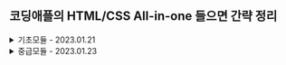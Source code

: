 ## 코딩애플의 HTML/CSS All-in-one 들으면 간략 정리


<details>
<summary> 기초모듈 - 2023.01.21</summary>

- `<p></p>` paragraph 태그
- `<a></a>` anchor 태그
- `<li></li>` list item 태그
- `<ul></ul>` unordered list 태그
- `<ol></ol>` ordered list 태그
- `<span></span>` 그냥 감싸고 싶을때 쓰는 태그
- 이미지 가운데 정렬하기
    ```css
    display: block;
    margin-left: auto;
    margin-right: auto;
    ```
- 사이즈 단위
    - px
    - vw 현재 브라우저창의 너비
    - % 부모 태그의 비례

- 폰트 관련 파라미터 
    - font-size
    - font-family
    - letter-spacing

- css(Cascading Style Sheet) 파일
    ```html
     <link href="css파일경로" rel="stylesheet">
    ```
    ```css
    <!-- class -->
    .profile {
        ...
    } 
    <!-- 모든 p 태그의 스타일 지정 -->
    p {
        text-align: center;
    }
    <!-- id -->
    #speical {
        text-align: left;
    }
    ```
    - class vs id
        - class 를 주로 사용함
        - 위의 아이들을 selector라고 부름
        - 우선순위가 존재
            - style로 직접 명시 > id > class > tag 순임

- `<div></div>`로 네모 박스 만들기
    - margin 상하좌우 여백
    - padding 상하좌우 안쪽 여백
    - border 테두리
    - border-radius 테두리 둥글게
    - 기본적으로 `display: block` 가지고 있음
        - 가로행을 전부 차지해주셈
        - p,h tag 도 가지고 있음

- 일부 스타일은 자동으로 부모의 속성을 자식에게 inherit 됨
    - font-size, font-family, color

- layout
    - 전체를 감싸는 container 박스 만들어두면 유용함
    - `width: 80%`는 부모 전체 넓이의 80 퍼센트라는 의미
    - div는 float를 통해 정렬 가능
        - 가로로 배치 하는 방법 중 하나임
        - 얘는 붕 떠있는 존재임
        - 그래서 float이지만 다음에 오는 요소에게 영향을 줌
        - `clear: both;`를 사용하여 해결
    - `display: inline-block;`
        - 가로로 배치하는 또 다른 방법
        - 내 크기 만큼 차지하게 해주세요 라는 의미임
        - 근데 이거는 박스사이 공백제거하고 붙여서 써줘야 함...
            - 그래서 박스사이에 주석을 넣거나
            - font-size를 0으로 설정할 수 있음
        - 그리고 박스 안에 글자 쓰면 깨짐
            - `vertical-align: top` 을 통해 해결 가능
                - 위 속성은 inline 속성을 가지는 요소에만 적용 가능
                - 발생하는 이유는 inline-block요소는 옆에 baseline이 존재하면 위로 이동하려는 습성? 이 있음..

- float 관련 문제
    - 바로 위의 요소가 float인 경우, 새로 만드는 요소에 margin이 제대로 적용되지 않을 수 있음
    - 그 경우에는 
        - 1. margin을 많이 주거나
        - 2. 빈 div 만들어서 거기다가 `clear: both`을 주고, 다음 줄에 새로운 요소 입력하자
    - 그래서 float요소 준 다음에는 `clear: both`를 넣은 가상의 박스를 추가해 주자.

- `<nav>`태그는 div 태그랑 동일하지만 네비게이션 바라는 의미를 줌
    - `<section>`, `<footer>` 태그도 있음, 이것도 div와 동일

- 설렉터 문법
    - 공백은 `~안에 있는` 이라는 뜻
        - `.navbar li {...}` navbar 클래스의 모든 자식
    - `>`는 `~안에 있는 직계자식` 이라는 뜻
    - 위의 문법을 자주 사용하는 것 보다는 코드의 의도가 바로 파악되는게 읽기 좋음

- a태그 관련
    - 밑줄 없애기 `text-decoration: none;`

- 백그라운드 이미지 
    ```
    <!-- div 에 그림 꽉 채우기, contain도 있는데 이거는 안 짤리게 함 -->
    background-size : cover; 
    background-repeat : no-repeat;
    <!-- 어디서 부터 배경을 채우는가 -->
    background-position : center;
    <!-- 스크롤시 배경 고정 -->
    background-attachment : fixed;
    <!-- 보정도 가능하다 -->
    filter: brightness() ;
    ```
    - 배경 2개 겹치기 가능
        - 콤마로 이미지 2개 첨부하면 댐
    - margin collapse 현상
        - 네모박스 2개 만들면, 마진이 1개로 합쳐짐
        - 위 현상이 싫다면, 테두리 띄어 놓으면 된다!

- body에 기본 margin이 있음
    - 그래서 맨 위에 이렇게 설정해놓으면 좋긴 함
        ```
        body {
            margin: 0px;
        }
        ```

- position
    - 포지션 부여하면 좌표이동가능
        ```
        <!-- 내 원래 위치를 기준으로 이동할 때 -->
        position: relative;
        top: 100px;
        left: 100px;
        ```
    - 포지션 부여하면 공중에 뜸
    - 여러 속성
        - static 좌표이동x
        - fixed 현재화면이 기준
            - 화면에 달라붙는 요소를 구현할 수 있음
        - absolute 내 부모 태그가 기준!
            - 정확히는 내 부모 태그 중 position: relative 가진 부모가 기준!!
            - 가운데 정렬하려면??
                ```
                left: 0;
                right: 0;
                margin: auto;
                width: 150px;
                ```

- z index
    - 공중에 떠 있는 애들이 많다면??
        - 이 인덱스가 높을수록 앞으로 온다!!

- 반응형 width
    - 브라우저 현재창의 width === `<body>` 의 width
    - 반응형 웹페이지 만들고 싶으면 퍼센트 사용하자!
        - 그치만 이거의 문제점은 pc에서 너무 큼
            - 그래서 max-width를 사용하자!
            - 최대폭을 지정하여 이거보다 더 커지지 않는다!!!
    - 주의할 점은 width는 눈에 보이는 박스 크기가 아니라 content 영역의 너비이다!
        - 이를 해결하기 위해서는 `box-sizing: border-box` 활용하잘
        - 이러면 width가 padding, border 포함함
        - 그래서 이렇게 설정하면 편하긴 함
            ```css
            div {
                box-sizing: border-box;
            }
            ```

- 참고로 브라우저 마다 디자인 모양이 다를 수 있음
    - normalize.css  이런거 찾아보셈

- 폼, 인풋 태그
    -  `<form>`
        - 작성한 내용이 어떤 서버경로로 전달될지
    - `<input>`
        - 입력할 타입 지정 가능
        - 타입에는 date, password, email, checkbox, radio
        - value를 붙이면, 기본적으로 채워질 값 설정 가능
        - name으로 인풋이름 지정 가능, 서버개발시 필요
        - 설렉트 박스도 만들 수 있음
            ```
            <select>
                <option></option>
            </select>
            ```
        - textarea 도 있음
        - input 전송버튼도 만들 수 있음
            ```css
            <button type="submit">전송</button>
            <input type="submit">
            ```
        - `input[type=email]`으로 특정 속성값을 가지는 경우를 선택 가능

- 설렉터에서 콤마쓰면 중복선택가능
    ```css
    div, input, textarea {
        box-sizing: border-box;
    }
    ```

- label 태그
    - for 속성 부여 가능
    - 아래와 같이 사용
        ```css
        <input type="checkbox" id="subscribe">
        <label for="subscribe">누르기</label>
        ```
        라벨을 누르면 인풋 누른것과 동일하게 동작
    
- 테이블 만들기
    - tr은 row, td는 column을 의미
    - 제목행은 thead에 넣고, 일반행은 tbody에 넣자!
    - 테이블의 기본적으로 존재하는 틈을 없애기 위해서는, `border-collapse: collapse;`를 주자
    - 셀 안의 요소 간의 세로 정렬 -> vertical-align
        - super: 위첨자
        - sub: 아래첨자
        - 근데 테이블안에서는 top, middle, bottom 만 가능!
    - `display: inline` 의 경우는 항상 옆으로 채워지는 폭과 너비가 없는 요소
        - span 같은 것들
    - 일반 div로 테이블 만들기
        - `<div style="display: table">`

- n-th child selector
    - n번째 나오는 요소만 선택
    ```
    .cart-table td:nth-child(2) {
        color: red;
    } 
    ```
    - 짝수, 홀수 선택 가능
        - even, odd
    - 3의 배수 선택
        - 3n+0

- td 하나로 합치기
    - `colspan="5"` td 5개 합칠 수 있음

- 인터랙티브 버튼 만들기
    - `cursor: pointer;` css에 추가하기 -> 커서 바뀜
    - pseudo-class 설렉터
        - `.btn:hover {...}` 마우스 올려놓은 경우
        - `.btn:active {...}` 클릭 중 스타일 
        - `.btn:focus {...}` 
        - a태그에도 사용가능
            ```
            a:link { 
                color : red; /*방문 전 링크*/ 
            } 
            a:visited { 
                color : black; /*방문 후 링크*/ 
            } 
            ```

- 코드양이 줄어드는 class 작명법
    - 뼈대용 class, 살점용 class 각각 제작
        - 이를 OOCSS -> Object Oriented CSS
        - utility 클래스에서 주로 사용함
    - 클래스 작명할때 창의력이 딸리다면??
        - BEM 룰 -> Block Element Modifier
        - 덩어리이름__역할--세부특징

</details>

<details>
<summary> 중급모듈 - 2023.01.23</summary>

- 폰트 넣는 법
    - 컴마를 활용해 여러개 지정할 수 있음
    - 커스텀 폰트 넣는 법
        ```css
        @font-face {
        font-family : '이쁜폰트';
        src : url(nanumsquare.ttf)
        }
        ```
    - 한글폰트 사이즈는 크기가 큼...
        - 1, 2개만 쓰자
    - 용량 줄이기 위해서는 woff 파일을 쓰자.
    - 폰트 부드럽게 처리하려면??
        ```css
            transform : rotate(0.04deg); 
        ```

- 박스 가로로 배치하는 또 다른 방법!!
    - FlexBox
        ```
            display: flex;
            <!-- 가운데 정렬 -->
            justify-content: center;
            <!-- 세로로 배치하고 싶다면 -->
            flex-direction: column;
            <!-- width 크면 밑으로 보내고 싶다면?? -->
            flex-wrap: wrap;
            <!-- 상하정렬을 하고 싶다면?? -->
            align-items: center;
            <!-- 박스 크기를 비율로 설정가능 -->
            flex-grow: 2;
        ```

- vscode의 플러그인을 활용하여 코딩하자
    - lorem 해주면 임시 글자 무작위 생성
    - Emmet을 적극 활용하자!

- head 태그에 들어갈 수 있는 내용 정리
    - 각종 css 파일들
    - 스타일 태그
    - 여러가지 메타 태그
        - 인코딩 형식, 검색결과 화면 글귀 수정, zoom 레벨이나 초기 폭 지정
        ```
            <meta charset="UTF-8">
            <meta name="description" content="html 잘하는 코딩애플입니다.">
            <meta name="keywords" content="HTML,CSS,JavaScript,자바스크립트,코딩">
            <meta name="viewport" content="width=device-width, initial-scale=1.0">
        ```
    - open graph
        - 링크 공유시 박스가 뜨고, 설명 제목 이미지 띄워주는거 커스터마이징
        ```
            <meta property="og:image" content="/이미지경로.jpg">
            <meta property="og:description" content="사이트설명">
            <meta property="og:title" content="사이트제목">
        ```
    - favicon

- 반응형 레이아웃 만들기
    - 화면 사이즈가 작으면 스타일을 변경해 주세요!
    - vw = view port width
        - 브라우저 폭에 비례
    - vh = view port height
    - rem = 기본 폰트 사이즈에 비례
        - 기본 폰트 사이즈는 16px
        - 모든 곳을 rem으로 크기 지정하면, 기본 font-size커져도 모든게 같이 커짐
        - 그런데 요즘은 안씀...
    - em = 내 폰트사이즈에 비례
    - 반응형 사이트 만들려면 이거 복붙
        ```html
        <meta name="viewport" content="width=device-width, initial-scale=1.0">
        ```
    - media query 문법 사용하기
        - css 파일 맨 밑에 적기, 여러개 넣을 수 있음
        ```css
        @media screen and (max-width : 1200px) { 
        .box { 
            font-size : 40px; 
        } 
        } 

        @media screen and (max-width : 768px) { 
        .box { 
            font-size : 30px; 
        } 
        }
        ```
        - break point는 다른 사람꺼 따라하자.

- 폰트 어썸을 이용하여 아이콘 넣기
    - cdn, 혹은 직접 다운로드하여 사용하기
    - 예제 아이콘 꾸미기
        ```css
            .product-container i {
                background-color: burlywood;
                width: 100px;
                heigth: 100px;
                border-radius: 50px;
                padding-top 25px;
                box-sizing: border-box;
                color: white;
            }
        ```

- 애니메이션 만드는 법칙
    1. 시작스타일 만들기
    2. 최종 스타일 만들기
    3. 언제 최종스타일로 변하는지
    4. transition으로 애니메이션 주기
        ```
        .overlay {
            position: absolute;
            width: 100%;
            height: 100%;
            background: rgba(0,0,0,0.5);
            opacity: 0;
            <!-- 위의 스타일이 변하면 1초에 걸쳐 변하게 하셈 -->
            transition: opacity 1s;
        }
        .overlay:hover {
            opacity: 1;
        }
        ```
- 이미지 위에 오버레이 씌울때 오버레이가 아래 부분에서 더 긴 경우가 있음
    - 그때 이미지에 display: block 속성 주면 고쳐짐

- overflow: hiddne; 속성으로 넘치는 요소 안 보이게 설정하기!


</details>
